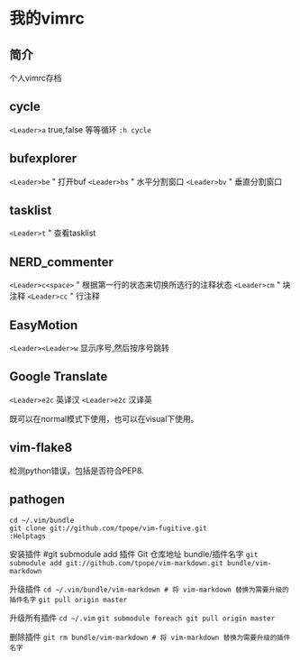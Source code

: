 我的vimrc
=========

简介
----
个人vimrc存档

cycle
-----
`<Leader>a` true,false 等等循环
`:h cycle`

bufexplorer 
-----------
`<Leader>be` " 打开buf
`<Leader>bs` " 水平分割窗口
`<Leader>bv` " 垂直分割窗口

tasklist  
--------
`<Leader>t` " 查看tasklist

NERD\_commenter 
--------------
`<Leader>c<space>` " 根据第一行的状态来切换所选行的注释状态
`<Leader>cm` " 块注释
`<Leader>cc` " 行注释

EasyMotion
--
`<Leader><Leader>w` 显示序号,然后按序号跳转

Google Translate
--
`<Leader>e2c` 英译汉
`<Leader>e2c` 汉译英

既可以在normal模式下使用，也可以在visual下使用。

vim-flake8
-
<F7>检测python错误，包括是否符合PEP8.


pathogen
-

    cd ~/.vim/bundle
    git clone git://github.com/tpope/vim-fugitive.git
    :Helptags

安装插件
#git submodule add 插件 Git 仓库地址 bundle/插件名字
`git submodule add git://github.com/tpope/vim-markdown.git bundle/vim-markdown`

升级插件
`cd ~/.vim/bundle/vim-markdown # 将 vim-markdown 替换为需要升级的插件名字`
`git pull origin master`

升级所有插件
`cd ~/.vim`
`git submodule foreach git pull origin master`

删除插件
`git rm bundle/vim-markdown # 将 vim-markdown 替换为需要升级的插件名字`
